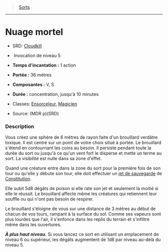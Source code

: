 ﻿---
!SpellItem
Family: SpellHD
Name: Nuage mortel
AltName: '[Cloudkill](srd_spells_cloudkill.md)'
Type: Invocation
Level: 5
CastingTime: 1 action
Range: 36 mètres
Components: V, S
Duration: concentration, jusqu'à 10 minutes
Classes: '[Ensorceleur](hd_sorcerer.md), [Magicien](hd_wizard.md)'
Source: (MDR p)(SRD)
Id: spells_hd.md#nuage-mortel
ParentLink: spells_hd.md#sorts
ParentName: Sorts
NameLevel: 1
Attributes: {}
AttributesDictionary: >+
  {}

---
> [Sorts](hd_spells.md)

---

# Nuage mortel

- SRD: [Cloudkill](srd_spells_cloudkill.md)

-  Invocation de niveau 5

- **Temps d'incantation :** 1 action

- **Portée :** 36 mètres

- **Composantes :** V, S

- **Durée :** concentration, jusqu'à 10 minutes

- Classes: [Ensorceleur](hd_sorcerer.md), [Magicien](hd_wizard.md)

- Source: (MDR p)(SRD)

### Description

Vous créez une sphère de 6 mètres de rayon faite d'un brouillard verdâtre toxique. Il est centré sur un point de votre choix situé à portée. Le brouillard s'étend en contournant les coins au besoin. Il persiste pendant toute la durée du sort ou jusqu'à ce qu'un vent fort le disperse et mette un terme au sort. La visibilité est nulle dans sa zone d'effet.

Quand une créature entre dans la zone du sort pour la première fois de son tour ou qu'elle y débute son tour, elle doit effectuer un [jet de sauvegarde](hd_abilities_jets_de_sauvegarde.md) de [Constitution](hd_abilities_constitution.md).

Elle subit 5d8 dégâts de poison si elle rate son jet et seulement la moitié si elle le réussit. Le brouillard affecte même les créatures qui retiennent leur souffle ou qui n'ont pas besoin de respirer.

Le brouillard s'éloigne de vous sur une distance de 3 mètres au début de chacun de vos tours, rampant à la surface du sol. Comme ses vapeurs sont plus lourdes que l'air, il s'enfonce dans les replis du terrain et s'infiltre même dans les ouvertures.

**_À plus haut niveau._** Si vous lancez ce sort en utilisant un emplacement de niveau 6 ou supérieur, les dégâts augmentent de 1d8 par niveau au-delà du niveau 5.

